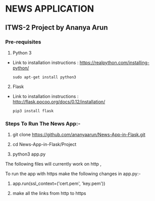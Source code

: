 # NEWS APPLICATION

## ITWS-2 Project by Ananya Arun

### Pre-requisites

 1. Python 3 
 - Link to installation instructions : https://realpython.com/installing-python/

	 `sudo apt-get install python3`
	 

 2. Flask
 - Link to installation instructions : http://flask.pocoo.org/docs/0.12/installation/
 
	 `pip3 install flask`




### Steps To Run The News App:-

  1. git clone https://github.com/ananyaarun/News-App-in-Flask.git
  
  2. cd News-App-in-Flask/Project
  
  3. python3 app.py

The following files will currently work on http ,

To run the app with https make the following changes in app.py:-

  1. app.run(ssl_context=('cert.pem', 'key.pem'))
  
  2. make all the links from http to https
